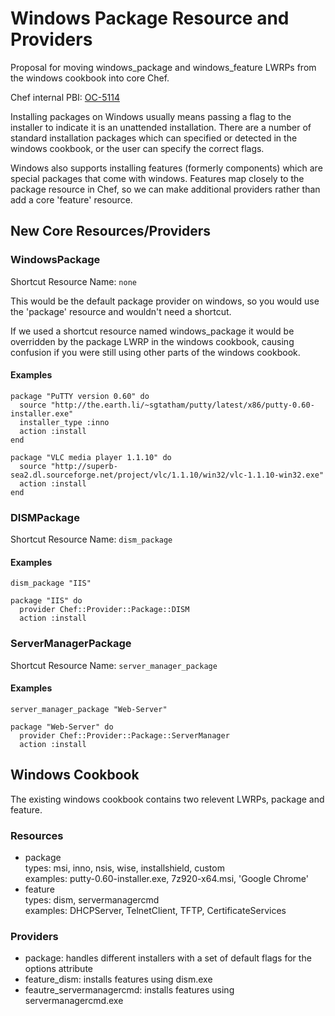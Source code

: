 # Windows Package Resource and Providers

Proposal for moving windows\_package and windows\_feature LWRPs from the windows cookbook into core Chef.

Chef internal PBI: [OC-5114](https://tickets.corp.opscode.com/browse/OC-5114)

Installing packages on Windows usually means passing a flag to the installer to indicate it is an unattended installation. 
There are a number of standard installation packages which can specified or detected in the windows cookbook, or the user can specify the correct flags.

Windows also supports installing features (formerly components) which are special packages that come with windows.
Features map closely to the package resource in Chef, so we can make additional providers rather than add a core 'feature' resource.

## New Core Resources/Providers

### WindowsPackage 
Shortcut Resource Name: `none`

This would be the default package provider on windows, so you would use the 'package' resource and wouldn't need a shortcut.

If we used a shortcut resource named windows\_package it would be overridden by the package LWRP in the windows cookbook, causing confusion if you were
still using other parts of the windows cookbook.

#### Examples

```
package "PuTTY version 0.60" do
  source "http://the.earth.li/~sgtatham/putty/latest/x86/putty-0.60-installer.exe"
  installer_type :inno
  action :install
end
```

```
package "VLC media player 1.1.10" do
  source "http://superb-sea2.dl.sourceforge.net/project/vlc/1.1.10/win32/vlc-1.1.10-win32.exe"
  action :install
end
```

### DISMPackage
Shortcut Resource Name: `dism_package`

#### Examples
```
dism_package "IIS"
```

```
package "IIS" do
  provider Chef::Provider::Package::DISM
  action :install
```

### ServerManagerPackage
Shortcut Resource Name: `server_manager_package`

#### Examples

```
server_manager_package "Web-Server"
```

```
package "Web-Server" do
  provider Chef::Provider::Package::ServerManager
  action :install
```

## Windows Cookbook

The existing windows cookbook contains two relevent LWRPs, package and feature.

### Resources
* package  
    types: msi, inno, nsis, wise, installshield, custom  
    examples: putty-0.60-installer.exe, 7z920-x64.msi, 'Google Chrome'  
* feature  
    types: dism, servermanagercmd  
    examples: DHCPServer, TelnetClient, TFTP, CertificateServices  

### Providers
* package: handles different installers with a set of default flags for the options attribute
* feature\_dism: installs features using dism.exe
* feautre\_servermanagercmd: installs features using servermanagercmd.exe
